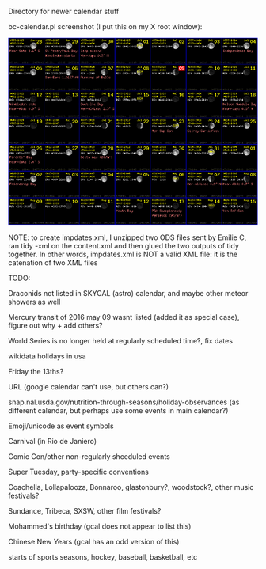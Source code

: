 Directory for newer calendar stuff

bc-calendar.pl screenshot (I put this on my X root window):

<img src="bc-cal-ss.gif">

NOTE: to create impdates.xml, I unzipped two ODS files sent by Emilie
C, ran tidy -xml on the content.xml and then glued the two outputs of
tidy together. In other words, impdates.xml is NOT a valid XML file:
it is the catenation of two XML files

TODO:

Draconids not listed in SKYCAL (astro) calendar, and maybe other
meteor showers as well

Mercury transit of 2016 may 09 wasnt listed (added it as special case), figure out why + add others?

World Series is no longer held at regularly scheduled time?, fix dates

wikidata holidays in usa

Friday the 13ths?

URL (google calendar can't use, but others can?)

snap.nal.usda.gov/nutrition-through-seasons/holiday-observances (as
different calendar, but perhaps use some events in main calendar?)

Emoji/unicode as event symbols

Carnival (in Rio de Janiero)

Comic Con/other non-regularly shceduled events

Super Tuesday, party-specific conventions

Coachella, Lollapalooza, Bonnaroo, glastonbury?, woodstock?, other
music festivals?

Sundance, Tribeca, SXSW, other film festivals?

Mohammed's birthday (gcal does not appear to list this)

Chinese New Years (gcal has an odd version of this)

starts of sports seasons, hockey, baseball, basketball, etc
